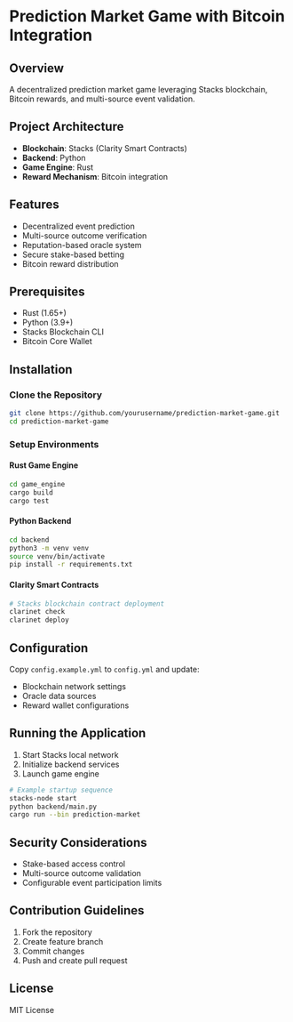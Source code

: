 # Prediction Market Game with Bitcoin Integration

## Overview
A decentralized prediction market game leveraging Stacks blockchain, Bitcoin rewards, and multi-source event validation.

## Project Architecture
- **Blockchain**: Stacks (Clarity Smart Contracts)
- **Backend**: Python
- **Game Engine**: Rust
- **Reward Mechanism**: Bitcoin integration

## Features
- Decentralized event prediction
- Multi-source outcome verification
- Reputation-based oracle system
- Secure stake-based betting
- Bitcoin reward distribution

## Prerequisites
- Rust (1.65+)
- Python (3.9+)
- Stacks Blockchain CLI
- Bitcoin Core Wallet

## Installation

### Clone the Repository
```bash
git clone https://github.com/yourusername/prediction-market-game.git
cd prediction-market-game
```

### Setup Environments

#### Rust Game Engine
```bash
cd game_engine
cargo build
cargo test
```

#### Python Backend
```bash
cd backend
python3 -m venv venv
source venv/bin/activate
pip install -r requirements.txt
```

#### Clarity Smart Contracts
```bash
# Stacks blockchain contract deployment
clarinet check
clarinet deploy
```

## Configuration
Copy `config.example.yml` to `config.yml` and update:
- Blockchain network settings
- Oracle data sources
- Reward wallet configurations

## Running the Application
1. Start Stacks local network
2. Initialize backend services
3. Launch game engine

```bash
# Example startup sequence
stacks-node start
python backend/main.py
cargo run --bin prediction-market
```

## Security Considerations
- Stake-based access control
- Multi-source outcome validation
- Configurable event participation limits

## Contribution Guidelines
1. Fork the repository
2. Create feature branch
3. Commit changes
4. Push and create pull request

## License
MIT License